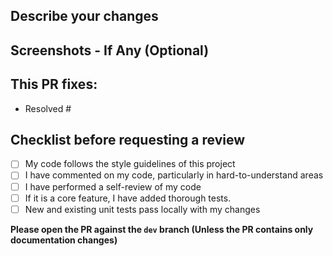 ## Describe your changes

## Screenshots - If Any (Optional)

## This PR fixes:

* Resolved #

## Checklist before requesting a review
<!-- put an [x] in the box to get it checked -->

- [ ] My code follows the style guidelines of this project
- [ ] I have commented on my code, particularly in hard-to-understand areas
- [ ] I have performed a self-review of my code
- [ ] If it is a core feature, I have added thorough tests.
- [ ] New and existing unit tests pass locally with my changes

**Please open the PR against the `dev` branch (Unless the PR contains only documentation changes)**
